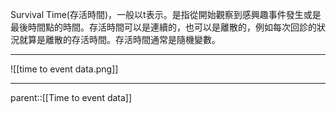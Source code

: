 Survival Time(存活時間)，一般以t表示。是指從開始觀察到感興趣事件發生或是最後時間點的時間。存活時間可以是連續的，也可以是離散的，例如每次回診的狀況就算是離散的存活時間。存活時間通常是隨機變數。
- - -
![[time to event data.png]]
- - -
parent::[[Time to event data]]